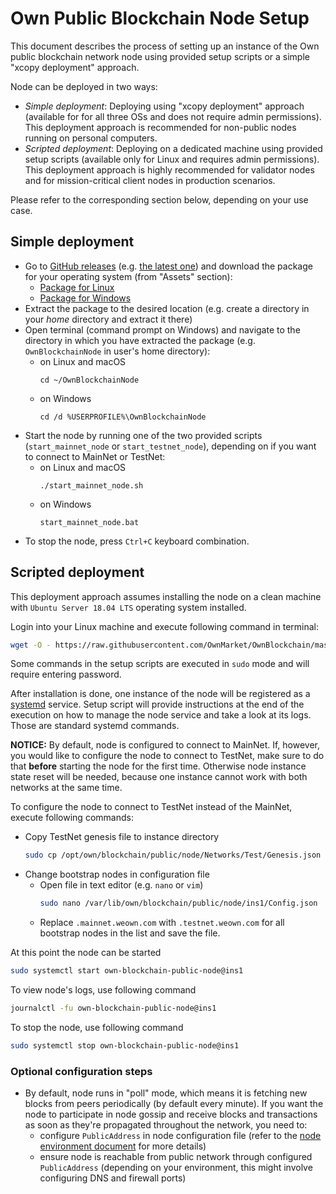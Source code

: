# Own Public Blockchain Node Setup

This document describes the process of setting up an instance of the Own public blockchain network node using provided setup scripts or a simple "xcopy deployment" approach.

Node can be deployed in two ways:

- _Simple deployment_: Deploying using "xcopy deployment" approach (available for for all three OSs and does not require admin permissions). This deployment approach is recommended for non-public nodes running on personal computers.
- _Scripted deployment_: Deploying on a dedicated machine using provided setup scripts (available only for Linux and requires admin permissions). This deployment approach is highly recommended for validator nodes and for mission-critical client nodes in production scenarios.

Please refer to the corresponding section below, depending on your use case.

## Simple deployment

- Go to [GitHub releases](https://github.com/OwnMarket/OwnBlockchain/releases) (e.g. [the latest one](https://github.com/OwnMarket/OwnBlockchain/releases/latest)) and download the package for your operating system (from "Assets" section):
    - [Package for Linux](https://github.com/OwnMarket/OwnBlockchain/releases/latest/download/OwnPublicBlockchainNode_linux-x64.tar.gz)
    - [Package for Windows](https://github.com/OwnMarket/OwnBlockchain/releases/latest/download/OwnPublicBlockchainNode_win-x64.zip)
- Extract the package to the desired location (e.g. create a directory in your _home_ directory and extract it there)
- Open terminal (command prompt on Windows) and navigate to the directory in which you have extracted the package (e.g. `OwnBlockchainNode` in user's home directory):
    - on Linux and macOS
        ```
        cd ~/OwnBlockchainNode
        ```
    - on Windows
        ```
        cd /d %USERPROFILE%\OwnBlockchainNode
        ```
- Start the node by running one of the two provided scripts (`start_mainnet_node` or `start_testnet_node`), depending on if you want to connect to MainNet or TestNet:
    - on Linux and macOS
        ```
        ./start_mainnet_node.sh
        ```
    - on Windows
        ```
        start_mainnet_node.bat
        ```
- To stop the node, press `Ctrl+C` keyboard combination.

## Scripted deployment

This deployment approach assumes installing the node on a clean machine with `Ubuntu Server 18.04 LTS` operating system installed.

Login into your Linux machine and execute following command in terminal:

```bash
wget -O - https://raw.githubusercontent.com/OwnMarket/OwnBlockchain/master/Docs/Nodes/setup_linux_node.sh | bash
```

Some commands in the setup scripts are executed in `sudo` mode and will require entering password.

After installation is done, one instance of the node will be registered as a [systemd](https://en.wikipedia.org/wiki/Systemd) service. Setup script will provide instructions at the end of the execution on how to manage the node service and take a look at its logs. Those are standard systemd commands.

**NOTICE:** By default, node is configured to connect to MainNet. If, however, you would like to configure the node to connect to TestNet, make sure to do that **before** starting the node for the first time. Otherwise node instance state reset will be needed, because one instance cannot work with both networks at the same time.

To configure the node to connect to TestNet instead of the MainNet, execute following commands:

- Copy TestNet genesis file to instance directory
    ```bash
    sudo cp /opt/own/blockchain/public/node/Networks/Test/Genesis.json /var/lib/own/blockchain/public/node/ins1/Genesis.json
    ```
- Change bootstrap nodes in configuration file
    - Open file in text editor (e.g. `nano` or `vim`)
        ```bash
        sudo nano /var/lib/own/blockchain/public/node/ins1/Config.json
        ```
    - Replace `.mainnet.weown.com` with `.testnet.weown.com` for all bootstrap nodes in the list and save the file.

At this point the node can be started

```bash
sudo systemctl start own-blockchain-public-node@ins1
```

To view node's logs, use following command

```bash
journalctl -fu own-blockchain-public-node@ins1
```

To stop the node, use following command

```bash
sudo systemctl stop own-blockchain-public-node@ins1
```

### Optional configuration steps

- By default, node runs in "poll" mode, which means it is fetching new blocks from peers periodically (by default every minute). If you want the node to participate in node gossip and receive blocks and transactions as soon as they're propagated throughout the network, you need to:
    - configure `PublicAddress` in node configuration file (refer to the [node environment document](NodeEnvironment.md#configuration-file) for more details)
    - ensure node is reachable from public network through configured `PublicAddress` (depending on your environment, this might involve configuring DNS and firewall ports)
